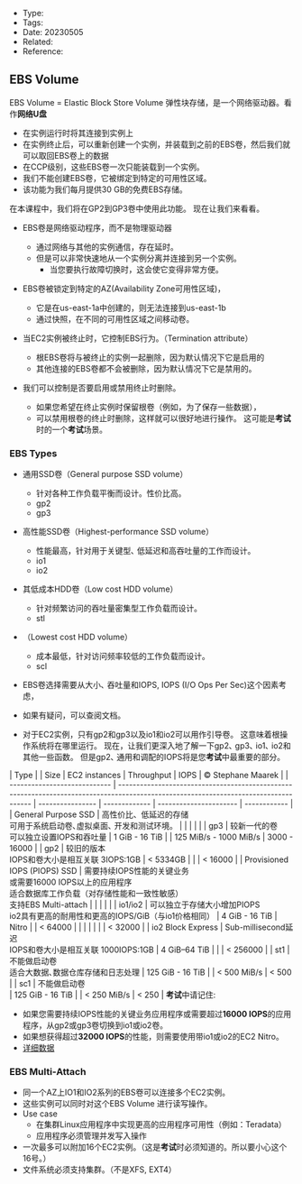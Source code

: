 * Type:
* Tags:
* Date: 20230505
* Related:
* Reference:[]()

## EBS Volume
EBS Volume = Elastic Block Store Volume
弹性块存储，是一个网络驱动器。看作**网络U盘**


* 在实例运行时将其连接到实例上
* 在实例终止后，可以重新创建一个实例，并装载到之前的EBS卷，然后我们就可以取回EBS卷上的数据
* 在CCP级别，这些EBS卷一次只能装载到一个实例。
* 我们不能创建EBS卷，它被绑定到特定的可用性区域。
* 该功能为我们每月提供30 GB的免费EBS存储。


在本课程中，我们将在GP2到GP3卷中使用此功能。
现在让我们来看看。
* EBS卷是网络驱动程序，而不是物理驱动器
  * 通过网络与其他的实例通信，存在延时。
  * 但是可以非常快速地从一个实例分离并连接到另一个实例。
    * 当您要执行故障切换时，这会使它变得非常方便。
* EBS卷被锁定到特定的AZ(Availability Zone可用性区域)，
  * 它是在us-east-1a中创建的，则无法连接到us-east-1b
  * 通过快照，在不同的可用性区域之间移动卷。

* 当EC2实例被终止时，它控制EBS行为。（Termination attribute）
  * 根EBS卷将与被终止的实例一起删除，因为默认情况下它是启用的
  * 其他连接的EBS卷都不会被删除，因为默认情况下它是禁用的。
* 我们可以控制是否要启用或禁用终止时删除。
  * 如果您希望在终止实例时保留根卷（例如，为了保存一些数据），
  * 可以禁用根卷的终止时删除，这样就可以很好地进行操作。
  这可能是**考试**时的一个**考试**场景。

### EBS Types
* 通用SSD卷（General purpose SSD volume）
  * 针对各种工作负载平衡而设计。性价比高。
  * gp2
  * gp3
* 高性能SSD卷（Highest-performance SSD volume）
  * 性能最高，针对用于关键型､ 低延迟和高吞吐量的工作而设计。
  * io1
  * io2
* 其低成本HDD卷（Low cost HDD volume）
  * 针对频繁访问的吞吐量密集型工作负载而设计。
  * stl
* （Lowest cost HDD volume）
  * 成本最低，针对访问频率较低的工作负载而设计。
  * scl

* EBS卷选择需要从大小､ 吞吐量和IOPS, IOPS (I/O Ops Per Sec)这个因素考虑，
* 如果有疑问，可以查阅文档。
* 对于EC2实例，只有gp2和gp3以及io1和io2可以用作引导卷。
这意味着根操作系统将在哪里运行。
现在，让我们更深入地了解一下gp2､ gp3､ io1､ io2和其他一些函数。
但是gp2､ 通用和调配的IOPS将是您**考试**中最重要的部分。

| Type                         |                                                                                                                                      | Size             | EC2 instances | Throughput             | IOPS         | © Stephane Maarek |
| ---------------------------- | ------------------------------------------------------------------------------------------------------------------------------------ | ---------------- | ------------- | ---------------------- | ------------ |
| General Purpose SSD          | 高性价比、低延迟的存储<br>可用于系统启动卷､虚拟桌面､ 开发和测试环境。                                                                |                  |               |                        |              |
| gp3                          | 较新一代的卷<br>可以独立设置IOPS和吞吐量                                                                                             | 1 GiB - 16 TiB   |               | 125 MiB/s - 1000 MiB/s | 3000 - 16000 |
| gp2                          | 较旧的版本<br>IOPS和卷大小是相互关联 3IOPS:1GB                                                                                       | < 5334GB         |               |                        | < 16000      |
| Provisioned IOPS (PIOPS) SSD | 需要持续IOPS性能的关键业务<br>或需要16000 IOPS以上的应用程序<br>适合数据库工作负载（对存储性能和一致性敏感）<br>支持EBS Multi-attach |                  |               |                        |              |
| io1/io2                      | 可以独立于存储大小增加PIOPS<br>io2具有更高的耐用性和更高的IOPS/GiB（与io1价格相同）                                                  | 4 GiB - 16 TiB   | Nitro         |                        | < 64000      |
|                              |                                                                                                                                      |                  |               |                        | < 32000      |
| io2 Block Express            | Sub-millisecond延迟<br>IOPS和卷大小是相互关联 1000IOPS:1GB                                                                           | 4 GiB–64 TiB     |               |                        | < 256000     |
| st1                          | 不能做启动卷<br>适合大数据､数据仓库存储和日志处理                                                                                                                         | 125 GiB - 16 TiB |               | < 500 MiB/s            | < 500        |
| sc1                          | 不能做启动卷<br>                                                                                                                         | 125 GiB - 16 TiB |               | < 250 MiB/s            | < 250        |
**考试**中请记住:
* 如果您需要持续IOPS性能的关键业务应用程序或需要超过**16000 IOPS**的应用程序，从gp2或gp3卷切换到io1或io2卷。
* 如果想获得超过**32000 IOPS**的性能，则需要使用带io1或io2的EC2 Nitro。
* [详细数据](https://docs.aws.amazon.com/AWSEC2/latest/UserGuide/ebs-volume-types.html)

### EBS Multi-Attach
* 同一个AZ上IO1和IO2系列的EBS卷可以连接多个EC2实例。
* 这些实例可以同时对这个EBS Volume 进行读写操作。
* Use case
  * 在集群Linux应用程序中实现更高的应用程序可用性（例如：Teradata）
  * 应用程序必须管理并发写入操作
* 一次最多可以附加16个EC2实例。（这是**考试**时必须知道的。所以要小心这个16号。）
* 文件系统必须支持集群。（不是XFS, EXT4）
